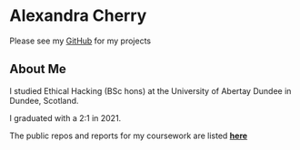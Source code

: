 # Alexandra Cherry

Please see my [GitHub](https://github.com/super-sonicali/) for my projects

## About Me

I studied Ethical Hacking (BSc hons) at the University of Abertay Dundee in Dundee, Scotland.

I graduated with a 2:1 in 2021.

The public repos and reports for my coursework are listed **[here](coursework.md)**
